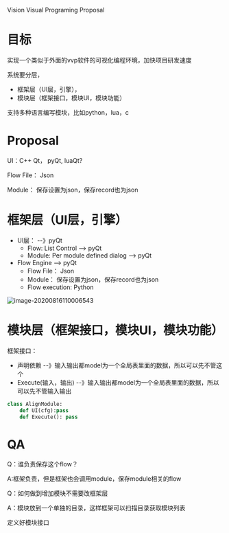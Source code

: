 Vision Visual Programing Proposal

# 目标

实现一个类似于外面的vvp软件的可视化编程环境，加快项目研发速度

系统要分层，

- 框架层（UI层，引擎），
- 模块层（框架接口，模块UI，模块功能）

支持多种语言编写模块，比如python，lua，c

# Proposal

UI：C++ Qt， pyQt, luaQt?

Flow File： Json

Module： 保存设置为json，保存record也为json

# 框架层（UI层，引擎）

- UI层：  --》pyQt
  - Flow: List Control --> pyQt
  - Module: Per module defined dialog --> pyQt
- Flow Engine --> pyQt
  - Flow File： Json
  - Module： 保存设置为json，保存record也为json
  - Flow execution: Python

![image-20200816110006543](Vision%20Visual%20Programing%20Proposal.assets/image-20200816110006543.png)

# 模块层（框架接口，模块UI，模块功能）

框架接口：

- 声明依赖	--》输入输出都model为一个全局表里面的数据，所以可以先不管这个
- Execute(输入，输出) --》输入输出都model为一个全局表里面的数据，所以可以先不管输入输出

```python
class AlignModule:
    def UI(cfg):pass
    def Execute(): pass
```

# QA

Q：谁负责保存这个flow？

A:框架负责，但是框架也会调用module，保存module相关的flow



Q：如何做到增加模块不需要改框架层

A：模块放到一个单独的目录，这样框架可以扫描目录获取模块列表

定义好模块接口